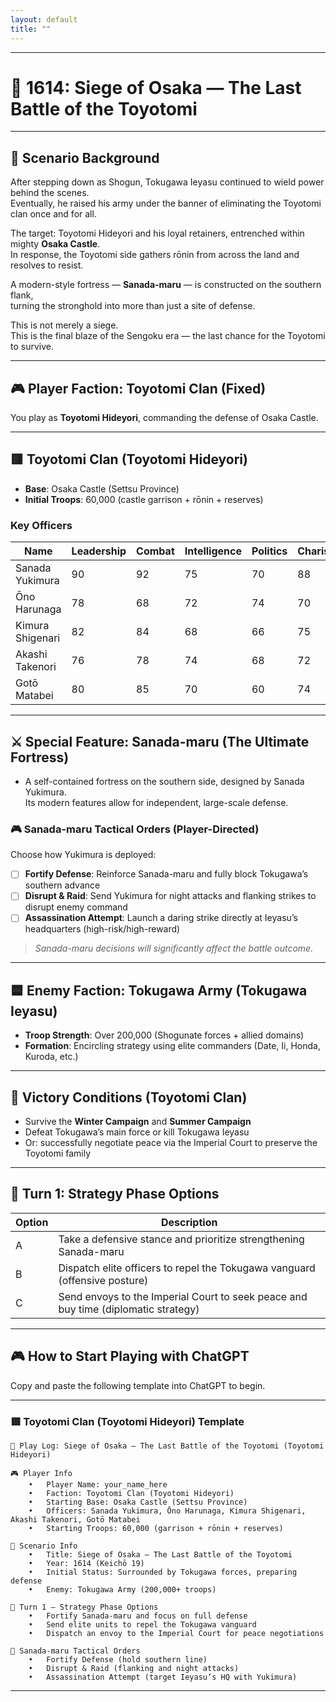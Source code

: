 ```yaml
---
layout: default
title: ""
---
```

    
---

# 🏯 1614: Siege of Osaka — The Last Battle of the Toyotomi

---

## 📘 Scenario Background

After stepping down as Shogun, Tokugawa Ieyasu continued to wield power behind the scenes.  
Eventually, he raised his army under the banner of eliminating the Toyotomi clan once and for all.

The target: Toyotomi Hideyori and his loyal retainers, entrenched within mighty **Osaka Castle**.  
In response, the Toyotomi side gathers rōnin from across the land and resolves to resist.

A modern-style fortress — **Sanada-maru** — is constructed on the southern flank,  
turning the stronghold into more than just a site of defense.

This is not merely a siege.  
This is the final blaze of the Sengoku era — the last chance for the Toyotomi to survive.

---

## 🎮 Player Faction: Toyotomi Clan (Fixed)

You play as **Toyotomi Hideyori**, commanding the defense of Osaka Castle.

---

## 🟥 Toyotomi Clan (Toyotomi Hideyori)

- **Base**: Osaka Castle (Settsu Province)  
- **Initial Troops**: 60,000 (castle garrison + rōnin + reserves)

### Key Officers

| Name             | Leadership | Combat | Intelligence | Politics | Charisma |
|------------------|------------|--------|--------------|----------|----------|
| Sanada Yukimura  | 90         | 92     | 75           | 70       | 88       |
| Ōno Harunaga     | 78         | 68     | 72           | 74       | 70       |
| Kimura Shigenari | 82         | 84     | 68           | 66       | 75       |
| Akashi Takenori  | 76         | 78     | 74           | 68       | 72       |
| Gotō Matabei     | 80         | 85     | 70           | 60       | 74       |

---

## ⚔️ Special Feature: Sanada-maru (The Ultimate Fortress)

- A self-contained fortress on the southern side, designed by Sanada Yukimura.  
  Its modern features allow for independent, large-scale defense.

### 🎮 Sanada-maru Tactical Orders (Player-Directed)

Choose how Yukimura is deployed:

- [ ] **Fortify Defense**: Reinforce Sanada-maru and fully block Tokugawa’s southern advance  
- [ ] **Disrupt & Raid**: Send Yukimura for night attacks and flanking strikes to disrupt enemy command  
- [ ] **Assassination Attempt**: Launch a daring strike directly at Ieyasu’s headquarters (high-risk/high-reward)

> *Sanada-maru decisions will significantly affect the battle outcome.*

---

## 🟦 Enemy Faction: Tokugawa Army (Tokugawa Ieyasu)

- **Troop Strength**: Over 200,000 (Shogunate forces + allied domains)  
- **Formation**: Encircling strategy using elite commanders (Date, Ii, Honda, Kuroda, etc.)

---

## 🎯 Victory Conditions (Toyotomi Clan)

- Survive the **Winter Campaign** and **Summer Campaign**  
- Defeat Tokugawa’s main force or kill Tokugawa Ieyasu  
- Or: successfully negotiate peace via the Imperial Court to preserve the Toyotomi family

---

## 🔰 Turn 1: Strategy Phase Options

| Option | Description |
|--------|-------------|
| A      | Take a defensive stance and prioritize strengthening Sanada-maru |
| B      | Dispatch elite officers to repel the Tokugawa vanguard (offensive posture) |
| C      | Send envoys to the Imperial Court to seek peace and buy time (diplomatic strategy) |

---

## 🎮 How to Start Playing with ChatGPT

Copy and paste the following template into ChatGPT to begin.

---

### 🟥 Toyotomi Clan (Toyotomi Hideyori) Template

```
📝 Play Log: Siege of Osaka — The Last Battle of the Toyotomi (Toyotomi Hideyori)

🎮 Player Info
	•	Player Name: your_name_here
	•	Faction: Toyotomi Clan (Toyotomi Hideyori)
	•	Starting Base: Osaka Castle (Settsu Province)
	•	Officers: Sanada Yukimura, Ōno Harunaga, Kimura Shigenari, Akashi Takenori, Gotō Matabei
	•	Starting Troops: 60,000 (garrison + rōnin + reserves)

📘 Scenario Info
	•	Title: Siege of Osaka — The Last Battle of the Toyotomi
	•	Year: 1614 (Keichō 19)
	•	Initial Status: Surrounded by Tokugawa forces, preparing defense
	•	Enemy: Tokugawa Army (200,000+ troops)

🎯 Turn 1 – Strategy Phase Options
	•	Fortify Sanada-maru and focus on full defense
	•	Send elite units to repel the Tokugawa vanguard
	•	Dispatch an envoy to the Imperial Court for peace negotiations

🎯 Sanada-maru Tactical Orders
	•	Fortify Defense (hold southern line)
	•	Disrupt & Raid (flanking and night attacks)
	•	Assassination Attempt (target Ieyasu’s HQ with Yukimura)
```

---
